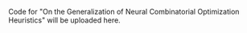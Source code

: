 Code for "On the Generalization of Neural Combinatorial Optimization Heuristics" will be uploaded here.
